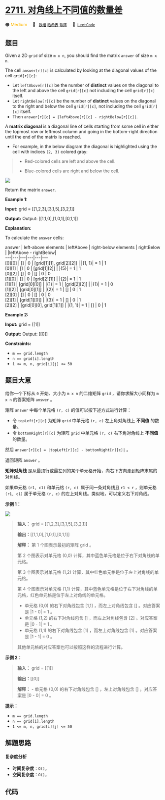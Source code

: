 # [2711. 对角线上不同值的数量差](https://leetcode.com/problems/difference-of-number-of-distinct-values-on-diagonals)

🟠 <font color=#ffb800>Medium</font>&emsp; 🔖&ensp; [`数组`](/outline/tag/array.md) [`哈希表`](/outline/tag/hash-table.md) [`矩阵`](/outline/tag/matrix.md)&emsp; 🔗&ensp;[`LeetCode`](https://leetcode.com/problems/difference-of-number-of-distinct-values-on-diagonals)

## 题目

Given a 2D `grid` of size `m x n`, you should find the matrix `answer` of size
`m x n`.

The cell `answer[r][c]` is calculated by looking at the diagonal values of the
cell `grid[r][c]`:

  * Let `leftAbove[r][c]` be the number of **distinct** values on the diagonal to the left and above the cell `grid[r][c]` not including the cell `grid[r][c]` itself.
  * Let `rightBelow[r][c]` be the number of **distinct** values on the diagonal to the right and below the cell `grid[r][c]`, not including the cell `grid[r][c]` itself.
  * Then `answer[r][c] = |leftAbove[r][c] - rightBelow[r][c]|`.

A **matrix diagonal** is a diagonal line of cells starting from some cell in
either the topmost row or leftmost column and going in the bottom-right
direction until the end of the matrix is reached.

  * For example, in the below diagram the diagonal is highlighted using the cell with indices `(2, 3)` colored gray: 
> 
> * Red-colored cells are left and above the cell.
> 
> * Blue-colored cells are right and below the cell.

![](https://assets.leetcode.com/uploads/2024/05/26/diagonal.png)

Return the matrix `answer`.



**Example 1:**

**Input:** grid = [[1,2,3],[3,1,5],[3,2,1]]

**Output:** Output: [[1,1,0],[1,0,1],[0,1,1]]

**Explanation:**

To calculate the `answer` cells:

answer | left-above elements | leftAbove | right-below elements | rightBelow | |leftAbove - rightBelow|  
---|---|---|---|---|---  
[0][0] | [] | 0 | [grid[1][1], grid[2][2]] | |{1, 1}| = 1 | 1  
[0][1] | [] | 0 | [grid[1][2]] | |{5}| = 1 | 1  
[0][2] | [] | 0 | [] | 0 | 0  
[1][0] | [] | 0 | [grid[2][1]] | |{2}| = 1 | 1  
[1][1] | [grid[0][0]] | |{1}| = 1 | [grid[2][2]] | |{1}| = 1 | 0  
[1][2] | [grid[0][1]] | |{2}| = 1 | [] | 0 | 1  
[2][0] | [] | 0 | [] | 0 | 0  
[2][1] | [grid[1][0]] | |{3}| = 1 | [] | 0 | 1  
[2][2] | [grid[0][0], grid[1][1]] | |{1, 1}| = 1 | [] | 0 | 1  
  
**Example 2:**

**Input:** grid = [[1]]

**Output:** Output: [[0]]



**Constraints:**

  * `m == grid.length`
  * `n == grid[i].length`
  * `1 <= m, n, grid[i][j] <= 50`


## 题目大意

给你一个下标从 `0` 开始、大小为 `m x n` 的二维矩阵 `grid` ，请你求解大小同样为 `m x n` 的答案矩阵 `answer` 。

矩阵 `answer` 中每个单元格 `(r, c)` 的值可以按下述方式进行计算：

  * 令 `topLeft[r][c]` 为矩阵 `grid` 中单元格 `(r, c)` 左上角对角线上 **不同值** 的数量。
  * 令 `bottomRight[r][c]` 为矩阵 `grid` 中单元格 `(r, c)` 右下角对角线上 **不同值** 的数量。

然后 `answer[r][c] = |topLeft[r][c] - bottomRight[r][c]|` 。

返回矩阵 `answer` 。

**矩阵对角线** 是从最顶行或最左列的某个单元格开始，向右下方向走到矩阵末尾的对角线。

如果单元格 `(r1, c1)` 和单元格 `(r, c) `属于同一条对角线且 `r1 < r` ，则单元格 `(r1, c1)` 属于单元格 `(r,
c)` 的左上对角线。类似地，可以定义右下对角线。



**示例 1：**

![](https://assets.leetcode.com/uploads/2023/04/19/ex2.png)

> 
> 
> 
> 
> 
> **输入：** grid = [[1,2,3],[3,1,5],[3,2,1]]
> 
> **输出：**[[1,1,0],[1,0,1],[0,1,1]]
> 
> **解释：** 第 1 个图表示最初的矩阵 grid 。 
> 
> 第 2 个图表示对单元格 (0,0) 计算，其中蓝色单元格是位于右下对角线的单元格。
> 
> 第 3 个图表示对单元格 (1,2) 计算，其中红色单元格是位于左上对角线的单元格。
> 
> 第 4 个图表示对单元格 (1,1) 计算，其中蓝色单元格是位于右下对角线的单元格，红色单元格是位于左上对角线的单元格。
> - 单元格 (0,0) 的右下对角线包含 [1,1] ，而左上对角线包含 [] 。对应答案是 |1 - 0| = 1 。
> - 单元格 (1,2) 的右下对角线包含 [] ，而左上对角线包含 [2] 。对应答案是 |0 - 1| = 1 。
> - 单元格 (1,1) 的右下对角线包含 [1] ，而左上对角线包含 [1] 。对应答案是 |1 - 1| = 0 。
> 
> 其他单元格的对应答案也可以按照这样的流程进行计算。
> 
> 

**示例 2：**

> 
> 
> 
> 
> 
> **输入：** grid = [[1]]
> 
> **输出：**[[0]]
> 
> **解释：** - 单元格 (0,0) 的右下对角线包含 [] ，左上对角线包含 [] 。对应答案是 |0 - 0| = 0 。
> 
> 



**提示：**

  * `m == grid.length`
  * `n == grid[i].length`
  * `1 <= m, n, grid[i][j] <= 50`


## 解题思路

#### 复杂度分析

- **时间复杂度**：`O()`，
- **空间复杂度**：`O()`，

## 代码

```javascript

```